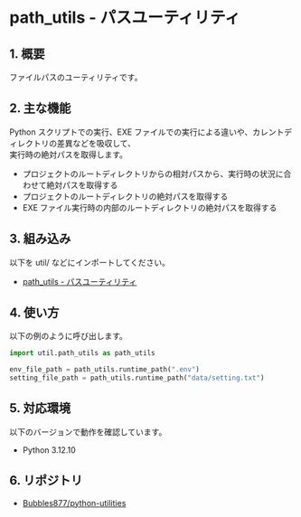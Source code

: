 ﻿# path_utils - パスユーティリティ

## 1. 概要

ファイルパスのユーティリティです。

## 2. 主な機能

Python スクリプトでの実行、EXE ファイルでの実行による違いや、カレントディレクトリの差異などを吸収して、  
実行時の絶対パスを取得します。

- プロジェクトのルートディレクトリからの相対パスから、実行時の状況に合わせて絶対パスを取得する
- プロジェクトのルートディレクトリの絶対パスを取得する
- EXE ファイル実行時の内部のルートディレクトリの絶対パスを取得する

## 3. 組み込み

以下を util/ などにインポートしてください。

- [path_utils - パスユーティリティ](path_utils.py)

## 4. 使い方

以下の例のように呼び出します。

```python
import util.path_utils as path_utils

env_file_path = path_utils.runtime_path(".env")
setting_file_path = path_utils.runtime_path("data/setting.txt")
```

## 5. 対応環境

以下のバージョンで動作を確認しています。

- Python 3.12.10

## 6. リポジトリ

- [Bubbles877/python-utilities](https://github.com/Bubbles877/python-utilities)
